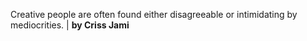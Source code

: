 Creative people are often found either disagreeable or intimidating by mediocrities. | **by Criss Jami**